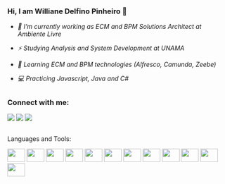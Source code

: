 ### Hi, I am Williane Delfino Pinheiro 👋
  
  - _🔭 I’m currently working as ECM and BPM Solutions Architect at Ambiente Livre_

  - _⚡ Studying Analysis and System Development at UNAMA_
    
  - _🌱 Learning ECM and BPM technologies (Alfresco, Camunda, Zeebe)_
  
  - _💻 Practicing Javascript, Java and C#_

##

### Connect with me:

<div>
  <a href=https://www.instagram.com/delfino_williane/ target=_blank><img src=https://img.shields.io/badge/Instagram-E4405F?style=for-the-badge&logo=instagram&logoColor=white target=_blank></a>
  <a href= https://www.linkedin.com/in/williane-pinheiro/ target=_blank><img src=https://img.shields.io/badge/LinkedIn-0077B5?style=for-the-badge&logo=linkedin&logoColor=white target=_blank></a>
  <a href="mailto:willy.pinheiro.94@gmail.com?subject=Questions"><img src=https://img.shields.io/badge/Gmail-D14836?style=for-the-badge&logo=gmail&logoColor=white target=_blank></a>
  
</div>

##
Languages and Tools:

<div>
<img src="https://cdn.jsdelivr.net/gh/devicons/devicon/icons/html5/html5-original.svg"/ height=30 width=40>
<img src="https://cdn.jsdelivr.net/gh/devicons/devicon/icons/css3/css3-original.svg"/ height=30 width=40>
<img src="https://cdn.jsdelivr.net/gh/devicons/devicon/icons/javascript/javascript-original.svg" / height=30 width=40>
<img src="https://cdn.jsdelivr.net/gh/devicons/devicon/icons/java/java-original.svg"/ height=30 width=40>
<img src="https://cdn.jsdelivr.net/gh/devicons/devicon/icons/csharp/csharp-original.svg"/ height=30 width=40>
<img src="https://cdn.jsdelivr.net/gh/devicons/devicon/icons/docker/docker-original.svg"/ height=30 width=40>
<img src="https://cdn.jsdelivr.net/gh/devicons/devicon/icons/kubernetes/kubernetes-plain.svg"/ height=30 width=40>
<img src="https://cdn.jsdelivr.net/gh/devicons/devicon/icons/postgresql/postgresql-original.svg"/ height=30 width=40>
<img src="https://cdn.jsdelivr.net/gh/devicons/devicon/icons/spring/spring-original.svg"/ height=30 width=40>
<img src="https://cdn.jsdelivr.net/gh/devicons/devicon/icons/bitbucket/bitbucket-original-wordmark.svg"/ height=30 width=40>
<img src="https://cdn.jsdelivr.net/gh/devicons/devicon/icons/linux/linux-original.svg"/ height=30 width=40>
<img src="https://cdn.jsdelivr.net/gh/devicons/devicon/icons/moodle/moodle-original.svg"/ height=30 width=40>
</div>
